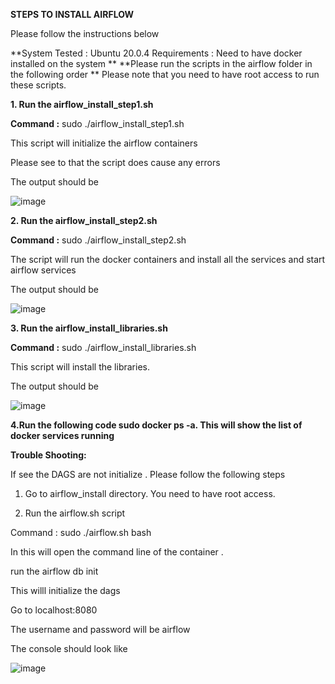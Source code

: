**STEPS TO INSTALL AIRFLOW**

Please follow the instructions below 

**System Tested : Ubuntu 20.0.4
Requirements : Need to have docker installed on the system
**
**Please run the scripts in the airflow folder in the following order
**
Please note that you need to have root access to run these scripts.

**1. Run the airflow_install_step1.sh**

**Command :** sudo ./airflow_install_step1.sh

This script will initialize the airflow containers

Please see to that the script does cause any errors

The output should be

![image](https://user-images.githubusercontent.com/56701482/115645306-1ef1a080-a2ee-11eb-8e0a-d104983b5211.png)


**2. Run the airflow_install_step2.sh**

**Command :** sudo ./airflow_install_step2.sh

The script will run the docker containers and install all the services and start airflow services

The output should be

![image](https://user-images.githubusercontent.com/56701482/115645404-51030280-a2ee-11eb-9dc2-ea0c54604611.png)


**3. Run the airflow_install_libraries.sh**

**Command :** sudo ./airflow_install_libraries.sh

This script will install the libraries.

The output should be

![image](https://user-images.githubusercontent.com/56701482/115646548-5b260080-a2f0-11eb-89f6-f50b04fb48ca.png)



**4.Run the following code sudo docker ps -a. This will show the list of docker services running**

**Trouble Shooting:**

If see the DAGS are not initialize . Please follow the following steps

1. Go to airflow_install directory. You need to have root access.

2. Run the airflow.sh script

Command : sudo ./airflow.sh bash

In this will open the command line of the container .

run the airflow db init

This willl initialize the dags


Go to localhost:8080

The username and password will be airflow

The console should look like 

![image](https://user-images.githubusercontent.com/56701482/115646342-f9fe2d00-a2ef-11eb-938d-1f51b89c9b11.png)
